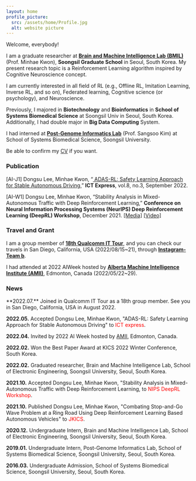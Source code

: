 ```yaml
---
layout: home
profile_picture:
  src: /assets/home/Profile.jpg
  alt: website picture
---
```

  Welcome, everybody!

  I am a graduate researcher at <a href="https://brainmil.wordpress.com/">**Brain and Machine Intelligence Lab (BMIL)**</a> 
  (Prof. Minhae Kwon), **Soongsil Graduate School** in Seoul, South Korea. 
  My present research topic is a Reinforcement Learning algorithm inspired by Cognitive Neuroscience concept.
  
  I am currently interested in all field of RL (e.g., Offline RL, Imitation Learning, Inverse RL, and so on), 
  Federated learning, Cognitive science (or psychology), and Neuroscience.
  
  Previously, I majored in **Biotechnology** and **Bioinformatics** in **School of Systems Biomedical Science** 
  at Soongsil Univ in Seoul, South Korea. Additionally, I had double major in **Big Data Computing** System. 
  
  I had interned at <a href="https://sites.google.com/site/sskimb/">**Post-Genome Informatics Lab**</a> (Prof. Sangsoo Kim) 
  at School of Systems Biomedical Science, Soongsil University.
  
  Be able to confirm my <a href="https://drive.google.com/file/d/1Ug_2G5_srmvw6Mw-ZsO90djHS_xLr6iY/view">CV</a> if you want. 

  <h3>Publication</h3> 
  
  [AI-J1] Dongsu Lee, Minhae Kwon, “<a href="https://linkinghub.elsevier.com/retrieve/pii/S240595952200073X">
  ADAS-RL: Safety Learning Approach for Stable Autonomous Driving</a>,” 
  **ICT Express**, vol.8, no.3, September 2022.

  [AI-W1] Dongsu Lee, Minhae Kwon, “Stability Analysis in Mixed-Autonomous Traffic with Deep Reinforcement Learning,” 
  **Conference on Neural Information Processing Systems (NeurIPS) Deep Reinforcement Learning (DeepRL) Workshop**, 
  December 2021. 
  <a href="https://scatch.ssu.ac.kr/%eb%89%b4%ec%8a%a4%ec%84%bc%ed%84%b0/%ec%a3%bc%ec%9a%94%eb%89%b4%ec%8a%a4/?slug=%EC%9D%98%EC%83%9D%EB%AA%85%EC%8B%9C%EC%8A%A4%ED%85%9C%ED%95%99%EB%B6%80-%EC%9D%B4%EB%8F%99%EC%88%98-%ED%95%99%EC%83%9D-%EC%84%B8%EA%B3%84-%EC%B5%9C%EA%B3%A0-%EA%B6%8C%EC%9C%84-ai-%ED%95%99%ED%9A%8C&f=all&keyword=%EC%9D%B4%EB%8F%99%EC%88%98">
  [Media]</a> 
  <a href="https://slideslive.com/38971018/stability-analysis-in-mixedautonomous-traffic-with-deep-reinforcement-learning?ref=account-folder-92642-folders">
  [Video]</a>


  <h3>Travel and Grant</h3>

  I am a group member of <a href="http://qcitour.co.kr/index.php?mid=members&member_list_filter=18">**18th Qualcomm IT Tour**</a>,
  and you can check our travels in San Diego, California, USA (2022/08/15~21), 
  through <a href="https://www.instagram.com/qcittour_teamb/">**Instagram-Team b**</a>.
  
  I had attended at 2022 AIWeek hosted by <a href="https://www.amii.ca/your-business/?utm_source=google-ads&utm_medium=cpc&utm_campaign=be-more-BMH-generic&utm_term=companies%20for%20machine%20learning&utm_campaign=SC+%7C+S+%7C+Be+MORE+BMH+Generic&utm_source=adwords&utm_medium=ppc&hsa_acc=6591753441&hsa_cam=18275130181&hsa_grp=142413166313&hsa_ad=620530101987&hsa_src=g&hsa_tgt=kwd-812766861496&hsa_kw=companies%20for%20machine%20learning&hsa_mt=b&hsa_net=adwords&hsa_ver=3&gclid=Cj0KCQjwj7CZBhDHARIsAPPWv3eZPviV38B02ejUh4jZRMUhYtYKjnJ9JVnzcpnonuy1q0SdRUlCTB4aAtZfEALw_wcB">
  **Alberta Machine Intelligence Institute (AMII)**</a>, Edmonton, Canada (2022/05/22~29).

  <h3>News</h3>
  **2022.07.** Joined in Qualcomm IT Tour as a 18th group member. See you in San Diego, California, USA in August 2022.

  **2022.05.** Accepted Dongsu Lee, Minhae Kwon, "ADAS-RL: Safety Learning Approach for Stable Autonomous Driving" to 
  <span style="color:red">ICT express</span>.

  **2022.04.** Invited by 2022 AI Week hosted by 
  <a href="https://www.amii.ca/your-business/?utm_source=google-ads&utm_medium=cpc&utm_campaign=be-more-BMH-generic&utm_term=companies%20for%20machine%20learning&utm_campaign=SC+%7C+S+%7C+Be+MORE+BMH+Generic&utm_source=adwords&utm_medium=ppc&hsa_acc=6591753441&hsa_cam=18275130181&hsa_grp=142413166313&hsa_ad=620530101987&hsa_src=g&hsa_tgt=kwd-812766861496&hsa_kw=companies%20for%20machine%20learning&hsa_mt=b&hsa_net=adwords&hsa_ver=3&gclid=Cj0KCQjwj7CZBhDHARIsAPPWv3cH29i--vbXjzHyBWRFDVGBnynvrdDT3j_Ilzpk-2fBnRhY1UiHnnMaAoYJEALw_wcB">
  AMII</a>, Edmonton, Canada.   

  **2022.02.** Won the Best Paper Award at KICS 2022 Winter Conference, South Korea.

  **2022.02.** Graduated researcher, Brain and Machine Intelligence Lab, School of Electronic Engineering, Soongsil University, Seoul, South Korea. 

  **2021.10.** Accepted Dongsu Lee, Minhae Kwon, "Stability Analysis in Mixed-Autonomous Traffic with Deep Reinforcement Learning,
  to <span style="color:red">NIPS DeepRL Workshop</span>.

  **2021.10.** Published Dongsu Lee, Minhae Kwon, "Combating Stop-and-Go Wave Problem at a Ring Road Using Deep Reinforcement Learning Based Autonomous Vehicles"
  to <span style="color:red">JKICS</span>.

  **2020.12.** Undergraduate Intern, Brain and Machine Intelligence Lab, School of Electronic Engineering, Soongsil University, Seoul, South Korea.

  **2019.01.** Undergraduate Intern, Post-Genome Informatics Lab, School of Systems Biomedical Science, Soongsil University, Seoul, South Korea.  

  **2016.03.** Undergraduate Admission, School of Systems Biomedical Science, Soongsil University, Seoul, South Korea.


